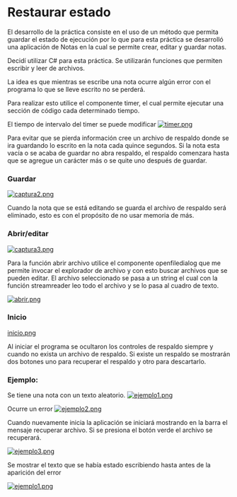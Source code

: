 # Restaurar estado
El desarrollo de la práctica consiste en el uso de un método que permita guardar el estado de ejecución por lo que para esta práctica se desarrolló una aplicación de Notas en la cual se permite crear, editar y guardar notas.

Decidí utilizar C# para esta práctica. Se utilizarán funciones que permiten escribir y leer de archivos.

La idea es que mientras se escribe una nota ocurre algún error con el programa lo que se lleve escrito no se perderá.

Para realizar esto utilice el componente timer, el cual permite ejecutar una sección de código cada determinado tiempo. 

El tiempo de intervalo del timer se puede modificar
[![timer.png](https://i.postimg.cc/8c6hsJBv/timer.png)](https://postimg.cc/BPJ8VvzZ)


Para evitar que se pierda información cree un archivo de respaldo donde se ira guardando lo escrito en la nota cada quince segundos.
Si la nota esta vacía o se acaba de guardar no abra respaldo, el respaldo comenzara hasta que se agregue un carácter más o se quite uno después de guardar. 


### Guardar
[![captura2.png](https://i.postimg.cc/nLNrrddd/captura2.png)](https://postimg.cc/yJXsrTC9)

Cuando la nota que se está editando se guarda el archivo de respaldo será eliminado, esto es con el propósito de no usar memoria de más.

### Abrir/editar

[![captura3.png](https://i.postimg.cc/zv8JH4Tk/captura3.png)](https://postimg.cc/YGDcJnn4)

Para la función abrir archivo utilice el componente openfiledialog que me permite invocar el explorador de archivo y con esto buscar archivos que se pueden editar. El archivo seleccionado se pasa a un string el cual con la función streamreader leo todo el archivo y se lo pasa al cuadro de texto.

[![abrir.png](https://i.postimg.cc/0j2Tsvph/abrir.png)](https://postimg.cc/0MFWYLXC)

### Inicio

[inicio.png](https://postimg.cc/JGcx0D8x)

Al iniciar el programa se ocultaron los controles de respaldo siempre y cuando no exista un archivo de respaldo. Si existe un respaldo se mostrarán dos botones uno para recuperar el respaldo y otro para descartarlo.

### Ejemplo: 
Se tiene una nota con un texto aleatorio.
[![ejemplo1.png](https://i.postimg.cc/85C4kz0d/ejemplo1.png)](https://postimg.cc/HJfXBdHj)

Ocurre un error
[![ejemplo2.png](https://i.postimg.cc/fTdGQ8Xz/ejemplo2.png)](https://postimg.cc/KRZqnrJw)

Cuando nuevamente inicia la aplicación se iniciará mostrando en la barra el mensaje recuperar archivo. Si se presiona el botón verde el archivo se recuperará.

[![ejemplo3.png](https://i.postimg.cc/4y9SZ3YL/ejemplo3.png)](https://postimg.cc/y37PysXc)

Se mostrar el texto que se había estado escribiendo hasta antes de la aparición del error

[![ejemplo1.png](https://i.postimg.cc/85C4kz0d/ejemplo1.png)](https://postimg.cc/HJfXBdHj)

